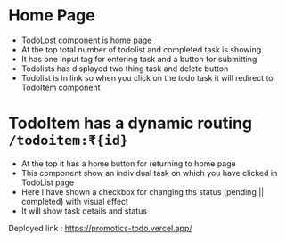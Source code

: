 # Home Page 
- TodoLost component is home page
- At the top total number of todolist and completed task is showing.
- It has one Input tag for entering task and a button for submitting 
- Todolists has displayed two thing task and delete button
- Todolist is in link so when you click on the todo task it will redirect to TodoItem component

# TodoItem has a dynamic routing `/todoitem:₹{id}`
- At the top it has a home button for returning to home page
- This component show an individual task on which you have clicked in TodoList page
- Here I have shown a checkbox for changing ths status (pending || completed) with visual effect 
- It will show task details and status

Deployed link : https://promotics-todo.vercel.app/
